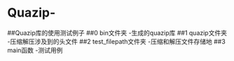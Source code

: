 # Quazip-
##Quazip库的使用测试例子
##0 bin文件夹
  -生成的quazip库
##1 quazip文件夹
  -压缩解压涉及到的头文件
##2 test_filepath文件夹
  -压缩和解压文件存储地
##3 main函数
  -测试用例
